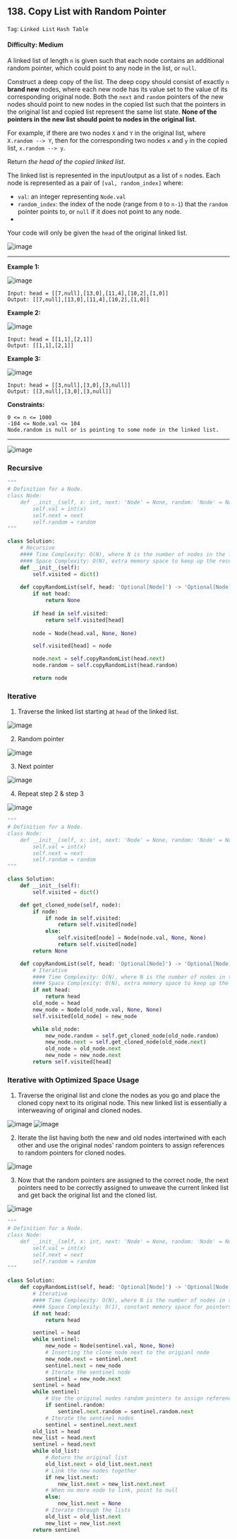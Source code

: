 ## 138. Copy List with Random Pointer

```Tag```: ```Linked List``` ```Hash Table```

#### Difficulty: Medium

A linked list of length ```n``` is given such that each node contains an additional random pointer, which could point to any node in the list, or ```null```.

Construct a deep copy of the list. The deep copy should consist of exactly ```n``` __brand new__ nodes, where each new node has its value set to the value of its corresponding original node. Both the ```next``` and ```random``` pointers of the new nodes should point to new nodes in the copied list such that the pointers in the original list and copied list represent the same list state. __None of the pointers in the new list should point to nodes in the original list__.

For example, if there are two nodes ```X``` and ```Y``` in the original list, where ```X.random --> Y```, then for the corresponding two nodes ```x``` and ```y``` in the copied list, ```x.random --> y```.

Return _the head of the copied linked list_.

The linked list is represented in the input/output as a list of ```n``` nodes. Each node is represented as a pair of ```[val, random_index]``` where:

- ```val```: an integer representing ```Node.val```
- ```random_index```: the index of the node (range from ```0``` to ```n-1```) that the ```random``` pointer points to, or ```null``` if it does not point to any node.
- 
Your code will only be given the ```head``` of the original linked list.

![image](https://user-images.githubusercontent.com/35042430/211053722-da621a7e-1998-4772-89d6-179efffac75a.png)

---

__Example 1:__

![image](https://assets.leetcode.com/uploads/2019/12/18/e1.png)
```
Input: head = [[7,null],[13,0],[11,4],[10,2],[1,0]]
Output: [[7,null],[13,0],[11,4],[10,2],[1,0]]
```

__Example 2:__

![image](https://assets.leetcode.com/uploads/2019/12/18/e2.png)
```
Input: head = [[1,1],[2,1]]
Output: [[1,1],[2,1]]
```

__Example 3:__

![image](https://assets.leetcode.com/uploads/2019/12/18/e3.png)
```
Input: head = [[3,null],[3,0],[3,null]]
Output: [[3,null],[3,0],[3,null]]
```

__Constraints:__
```
0 <= n <= 1000
-104 <= Node.val <= 104
Node.random is null or is pointing to some node in the linked list.
```

---

![image](https://leetcode.com/problems/copy-list-with-random-pointer/solutions/169069/Figures/138/138_Copy_List_Random_1.png)

### Recursive

```Python
"""
# Definition for a Node.
class Node:
    def __init__(self, x: int, next: 'Node' = None, random: 'Node' = None):
        self.val = int(x)
        self.next = next
        self.random = random
"""

class Solution:
    # Recursive
    #### Time Complexity: O(N), where N is the number of nodes in the linked list.
    #### Space Complexity: O(N), extra memory space to keep up the recursion stack and the visited dictionary
    def __init__(self):
        self.visited = dict()
    
    def copyRandomList(self, head: 'Optional[Node]') -> 'Optional[Node]':
        if not head:
            return None
        
        if head in self.visited:
            return self.visited[head]
        
        node = Node(head.val, None, None)

        self.visited[head] = node

        node.next = self.copyRandomList(head.next)
        node.random = self.copyRandomList(head.random)

        return node
```

### Iterative

1. Traverse the linked list starting at ```head``` of the linked list.

![image](https://leetcode.com/problems/copy-list-with-random-pointer/solutions/169069/Figures/138/138_Copy_List_Random_3.png)

2. Random pointer

![image](https://leetcode.com/problems/copy-list-with-random-pointer/solutions/169069/Figures/138/138_Copy_List_Random_4.png)

3. Next pointer

![image](https://leetcode.com/problems/copy-list-with-random-pointer/solutions/169069/Figures/138/138_Copy_List_Random_5.png)

4. Repeat step 2 & step 3

![image](https://leetcode.com/problems/copy-list-with-random-pointer/solutions/169069/Figures/138/138_Copy_List_Random_6.png)

```Python
"""
# Definition for a Node.
class Node:
    def __init__(self, x: int, next: 'Node' = None, random: 'Node' = None):
        self.val = int(x)
        self.next = next
        self.random = random
"""

class Solution:
    def __init__(self):
        self.visited = dict()

    def get_cloned_node(self, node):
        if node:
            if node in self.visited:
                return self.visited[node]
            else:
                self.visited[node] = Node(node.val, None, None)
                return self.visited[node]
        return None

    def copyRandomList(self, head: 'Optional[Node]') -> 'Optional[Node]':
        # Iterative
        #### Time Complexity: O(N), where N is the number of nodes in the linked list.
        #### Space Complexity: O(N), extra memory space to keep up the recursion stack and the visited dictionary
        if not head:
            return head
        old_node = head
        new_node = Node(old_node.val, None, None)
        self.visited[old_node] = new_node

        while old_node:
            new_node.random = self.get_cloned_node(old_node.random)
            new_node.next = self.get_cloned_node(old_node.next)
            old_node = old_node.next
            new_node = new_node.next
        return self.visited[head]
```

### Iterative with Optimized Space Usage

1. Traverse the original list and clone the nodes as you go and place the cloned copy next to its original node. This new linked list is essentially a interweaving of original and cloned nodes.

![image](https://leetcode.com/problems/copy-list-with-random-pointer/solutions/169069/Figures/138/138_Copy_List_Random_8_1.png)
![image](https://leetcode.com/problems/copy-list-with-random-pointer/solutions/169069/Figures/138/138_Copy_List_Random_8_2.png)

2. Iterate the list having both the new and old nodes intertwined with each other and use the original nodes' random pointers to assign references to random pointers for cloned nodes.

![image](https://leetcode.com/problems/copy-list-with-random-pointer/solutions/169069/Figures/138/138_Copy_List_Random_9_1.png)

3. Now that the random pointers are assigned to the correct node, the next pointers need to be correctly assigned to unweave the current linked list and get back the original list and the cloned list.

![image](https://leetcode.com/problems/copy-list-with-random-pointer/solutions/169069/Figures/138/138_Copy_List_Random_10.png)

```Python
"""
# Definition for a Node.
class Node:
    def __init__(self, x: int, next: 'Node' = None, random: 'Node' = None):
        self.val = int(x)
        self.next = next
        self.random = random
"""

class Solution:
    def copyRandomList(self, head: 'Optional[Node]') -> 'Optional[Node]':
        # Iterative
        #### Time Complexity: O(N), where N is the number of nodes in the linked list.
        #### Space Complexity: O(1), constant memory space for pointers
        if not head: 
            return head

        sentinel = head
        while sentinel:
            new_node = Node(sentinel.val, None, None)
            # Inserting the clone node next to the origianl node
            new_node.next = sentinel.next
            sentinel.next = new_node
            # Iterate the sentinel node
            sentinel = new_node.next
        sentinel = head
        while sentinel:
            # Use the original nodes random pointers to assign references to random pointers for cloned nodes
            if sentinel.random:
                sentinel.next.random = sentinel.random.next
            # Iterate the sentinel nodes
            sentinel = sentinel.next.next
        old_list = head
        new_list = head.next
        sentinel = head.next
        while old_list:
            # Return the original list
            old_list.next = old_list.next.next
            # Link the new nodes together
            if new_list.next:
                new_list.next = new_list.next.next
            # When no more node to link, point to null
            else:
                new_list.next = None
            # Iterate through the lists
            old_list = old_list.next
            new_list = new_list.next
        return sentinel
```
